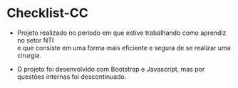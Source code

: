 # Checklist-CC
* Projeto realizado no período em que estive trabalhando como aprendiz no setor NTI <br>
  e que consiste em uma forma mais eficiente e segura de se realizar uma cirurgia.
 
* O projeto foi desenvolvido com Bootstrap e Javascript, mas por questões internas foi descontinuado.
